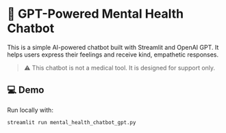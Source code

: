 # 🧠 GPT-Powered Mental Health Chatbot

This is a simple AI-powered chatbot built with Streamlit and OpenAI GPT. It helps users express their feelings and receive kind, empathetic responses.

> ⚠️ This chatbot is not a medical tool. It is designed for support only.

## 💻 Demo
Run locally with:

```bash
streamlit run mental_health_chatbot_gpt.py
